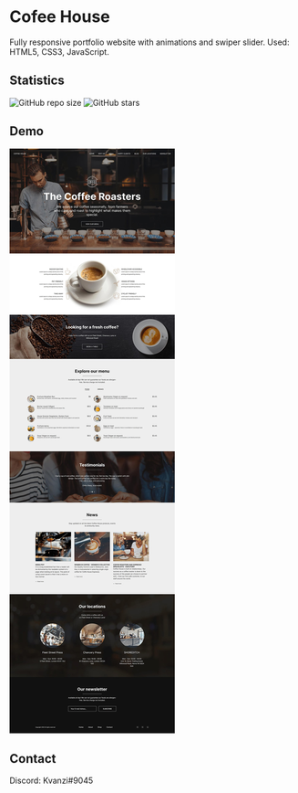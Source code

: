 # Cofee House
Fully responsive portfolio website with animations and swiper slider. Used: HTML5, CSS3, JavaScript.

## Statistics
![GitHub repo size](https://img.shields.io/github/repo-size/Kvanzi/CofeeHouse)
![GitHub stars](https://img.shields.io/github/stars/Kvanzi/CofeeHouse?style=social)

## Demo

![Kvanzi-portfloio](./website-demo/preview.jpg "Desktop Demo")

## Contact

Discord: Kvanzi#9045
